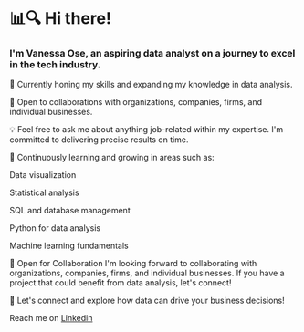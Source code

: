 # 📊🔍 Hi there!
### I'm Vanessa Ose, an aspiring data analyst on a journey to excel in the tech industry.

🚀 Currently honing my skills and expanding my knowledge in data analysis.

💼 Open to collaborations with organizations, companies, firms, and individual businesses.

💡 Feel free to ask me about anything job-related within my expertise. I'm committed to delivering precise results on time.

🌱 Continuously learning and growing in areas such as:

Data visualization

Statistical analysis

SQL and database management

Python for data analysis

Machine learning fundamentals

💼 Open for Collaboration
I'm looking forward to collaborating with organizations, companies, firms, and individual businesses. If you have a project that could benefit from data analysis, let's connect!

🤝 Let's connect and explore how data can drive your business decisions!

Reach me on [Linkedin](https://www.linkedin.com/in/vanessa-igbinovia-931287200?utm_source=share&utm_campaign=share_via&utm_content=profile&utm_medium=android_app)

